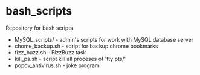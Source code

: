 # bash_scripts
Repository for bash scripts
- MySQL_scripts/ - admin's scripts for work with MySQL database server
- chome_backup.sh - script for backup chrome bookmarks
- fizz_buzz.sh - FizzBuzz task
- kill_ps.sh - script kill all proceses of 'tty pts/'
- popov_antivirus.sh - joke program 
